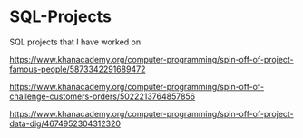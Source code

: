 # SQL-Projects
SQL projects that I have worked on

https://www.khanacademy.org/computer-programming/spin-off-of-project-famous-people/5873342291689472

https://www.khanacademy.org/computer-programming/spin-off-of-challenge-customers-orders/5022213764857856

https://www.khanacademy.org/computer-programming/spin-off-of-project-data-dig/4674952304312320
